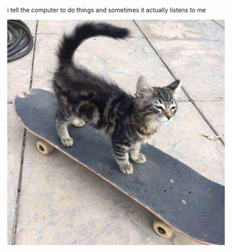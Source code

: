 i tell the computer to do things and sometimes it actually listens to me
<!--START_SECTION:update_image-->
<img src=https://raw.githubusercontent.com/sneakykestrel/sneakykestrel/main/.github/images/skater.jpg height="" width="" align=left alt=kitty />
<!--END_SECTION:update_image-->

